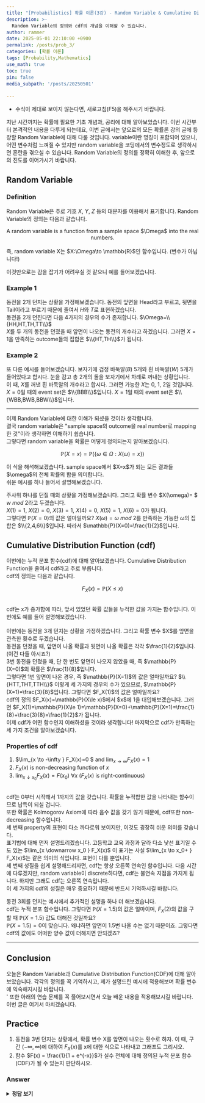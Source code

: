 ```yaml
---
title: "[Probabilistics] 확률 이론(3강) - Random Variable & Cumulative Distribution Function"
description: >-
  Random Variable의 정의와 cdf의 개념을 이해할 수 있습니다.
author: rammer
date: 2025-05-01 22:10:00 +0900
permalink: /posts/prob_3/
categories: [확률 이론]
tags: [Probability,Mathematics]
use_math: true
toc: true
pin: false
media_subpath: '/posts/20250501'

---
```

  * 수식이 제대로 보이지 않는다면, 새로고침(F5)을 해주시기 바랍니다.  
  
  
 지난 시간까지는 확률에 필요한 기초 개념과, 공리에 대해 알아보았습니다. 이번 시간부터 본격적인 내용을 다루게 되는데요, 이번 글에서는 앞으로의 모든 확률론 강의 글에 등장할 Random Variable에 대해 다룰 것입니다. variable이란 명칭이 포함되어 있으니, 어떤 변수처럼 느껴질 수 있지만 random variable을 코딩에서의 변수정도로 생각하시면 혼란을 겪으실 수 있습니다. Random Variable의 정의를 정확히 이해한 후, 앞으로의 진도를 이어가시기 바랍니다.  


## **Random Variable**

### Definition ###
Random Variable은 주로 기호 $X$, $Y$, $Z$ 등의 대문자를 이용해서 표기합니다. Random Variable의 정의는 다음과 같습니다.   
  

<div align="center">
A random variable is a function from a sample space $\Omega$ into the real numbers.  

</div>
<br> 
즉, random variable X는 $X:\Omega\to \mathbb{R}$인 함수입니다. (변수가 아닙니다!)  


이것만으로는 감을 잡기가 어려우실 것 같으니 예를 들어보겠습니다.  

### Example 1 ###
동전을 2개 던지는 상황을 가정해보겠습니다. 동전의 앞면을 Head라고 부르고, 뒷면을 Tail이라고 부르기 때문에 줄여서 $H$와 $T$로 표현하겠습니다.  
동전을 2개 던진다면 다음 4가지의 경우의 수가 존재합니다. $\Omega=\\{HH,HT,TH,TT\\}$  
$X$를 두 개의 동전을 던졌을 때 앞면이 나오는 동전의 개수라고 하겠습니다. 그러면 $X=1$을 만족하는 outcome들의 집합은 $\\{HT,TH\\}$가 됩니다.  
  
### Example 2 ###
또 다른 예시를 들어보겠습니다. 보자기에 검정 바둑알($B$) 5개와 흰 바둑알($W$) 5개가 들어있다고 합시다. 눈을 감고 총 2개의 돌을 보자기에서 차례로 꺼내는 상황입니다.  
이 때, $X$를 꺼낸 흰 바둑알의 개수라고 합시다. 그러면 가능한 $X$는 0, 1, 2일 것입니다.
$X=0$일 때의 event set은 $\\{BBB\\}$입니다. $X=1$일 때의 event set은 $\\{WBB,BWB,BBW\\}$입니다.

---

이제 Random Variable에 대한 이해가 되셨을 것이라 생각합니다.<br>
결국 random variable은 "sample space의 outcome을 real number로 mapping한 것"이라 생각하면 이해하기 쉽습니다.
<br>
그렇다면 random variable을 확률은 어떻게 정의되는지 알아보겠습니다.<br>

<div align="center">

$$
\displaystyle
\mathbb{P}(X=x)=\mathbb{P}(\{\omega\in \Omega:X(\omega)=x\})
$$

</div>
이 식을 해석해보겠습니다. sample space에서 $X=x$가 되는 모든 결과들 $\omega$의 전체 확률의 합을 의미합니다.<br>
쉬운 예시를 하나 들어서 설명해보겠습니다.<br>

주사위 하나를 던질 때의 상황을 가정해보겠습니다. 그리고 확률 변수 $X(\omega)= $ $w$ $mod$ $2$라고 두겠습니다. <br>
$X(1)=1$, $X(2)=0$, $X(3)=1$, $X(4)=0$, $X(5)=1$, $X(6)=0$가 됩니다.<br>
그렇다면 $\mathbb{P}(X=0)$의 값은 얼마일까요? $X(\omega)= \omega$ $mod$ $2$를 만족하는 가능한 $\omega$의 집합은 $\\{2,4,6\\}$입니다. 
따라서 $\mathbb{P}(X=0)=\frac{1}{2}$입니다. <br>

## Cumulative Distribution Function (cdf) ##  
이번에는 누적 분포 함수(cdf)에 대해 알아보겠습니다. Cumulative Distribution Function을 줄여서 cdf라고 주로 부릅니다.<br>
cdf의 정의는 다음과 같습니다. <br>
<div align="center">

$$
\displaystyle
F_X(x)=\mathbb{P}(X\le x)
$$
</div>
<br>
cdf는 x가 증가함에 따라, 앞서 있었던 확률 값들을 누적한 값을 가지는 함수입니다. 이번에도 예를 들어 설명해보겠습니다.<br><br>
이번에는 동전을 3개 던지는 상황을 가정하겠습니다. 그리고 확률 변수 $X$를 앞면을 관측한 횟수로 두겠습니다.<br>
동전을 던졌을 때, 앞면이 나올 확률과 뒷면이 나올 확률은 각각 $\frac{1}{2}$입니다. (이건 다들 아시죠?)<br>
3번 동전을 던졌을 때, 단 한 번도 앞면이 나오지 않았을 때, 즉 $\mathbb{P}(X=0)$의 확률은 $\frac{1}{8}$입니다.<br>
그렇다면 1번 앞면이 나온 경우, 즉 $\mathbb{P}(X=1)$의 값은 얼마일까요? $\\{HTT,THT,TTH\\}$ 이렇게 세 가지의 경우의 수가 있으므로, $\mathbb{P}(X=1)=\frac{3}{8}$입니다. 그렇다면 $F_X(1)$의 값은 얼마일까요?<br>
cdf의 정의 $F_X(x)=\mathbb{P}(X\le x)$에서 $x$에 1을 대입해보겠습니다. 그러면 $F_X(1)=\mathbb{P}(X\le 1)=\mathbb{P}(X=0)+\mathbb{P}(X=1)=\frac{1}{8}+\frac{3}{8}=\frac{1}{2}$가 됩니다.<br>
이제 cdf가 어떤 함수인지 이해하셨을 것이라 생각합니다! 마지막으로 cdf가 만족하는 세 가지 조건을 알아보겠습니다.<br>

### Properties of cdf ###
1. $\lim_{x \to -\infty } F_X(x)=0 $ and $\lim_{x \to \infty } F_X(x)=1$
2. $F_X(x)$ is non-decreasing function of $x$
3. $\lim_{x \downarrow x_0 } F_X(x)=F(x_0)$ $\forall x$ ($F_X(x)$ is right-continuous)

<br>
cdf는 0부터 시작해서 1까지의 값을 갖습니다. 확률을 누적합한 값을 나타내는 함수이므로 납득이 되실 겁니다.<br>
또한 확률은 Kolmogorov Axiom에 따라 음수 값을 갖기 않기 때문에, cdf또한 non-decreasing 함수입니다. <br>
세 번째 property의 표현이 다소 까다로워 보이지만, 이것도 굉장히 쉬운 의미를 갖습니다.<br>
표기법에 대해 먼저 설명드리곘습니다. 고등학교 교육 과정과 달라 다소 낯선 표기일 수도 있는 $\lim_{x \downarrow x_0 } F_X(x)$ 이 표기는 사실 $\lim_{x \to x_0+ } F_X(x)$는 같은 의미의 식입니다. 표현이 다를 뿐입니다.<br>
세 번째 성질을 쉽게 설명해드리자면, cdf는 항상 오른쪽 연속인 함수입니다. 다음 시간에 다루겠지만, random variable이 discrete하다면, cdf는 불연속 지점을 가지게 됩니다. 하지만 그래도 cdf는 오른쪽 연속입니다. <br>
이 세 가지의 cdf의 성질은 매우 중요하기 때문에 반드시 기억하시길 바랍니다.

동전 3회를 던지는 예시에서 추가적인 설명을 하나 더 해보겠습니다. <br>
cdf는 누적 분포 함수입니다. 그렇다면 $\mathbb{P}(X=1.5)$의 값은 얼마이며, $F_X(2)$의 값을 구할 때 $\mathbb{P}(X=1.5)$ 값도 더해진 것일까요?<br>
$\mathbb{P}(X=1.5)=0$이 맞습니다. 왜냐하면 앞면이 1.5번 나올 수는 없기 때문이죠. 그렇다면 cdf의 값에도 어떠한 양수 값이 더해지면 안되겠죠? <br>

---

## **Conclusion**
오늘은 Random Variable과 Cumulative Distribution Function(CDF)에 대해 알아보았습니다. 각각의 정의를 꼭 기억하시고, 제가 설명드린 예시에 적용해보며 확률 변수에 익숙해지시길 바랍니다.<br>'
또한 아래의 연습 문제를 꼭 풀어보시면서 오늘 배운 내용을 적용해보시길 바랍니다. 이번 글은 여기서 마치겠습니다.

## **Practice** 
1. 동전을 3번 던지는 상황에서, 확률 변수 X를 앞면이 나오는 횟수로 하자. 이 때, 구간 $(-\infty ,\infty )$에 대하여 $F_X(x)$를 x에 대한 식으로 나타내고 그래프도 그리시오.
2. 함수 $F(x) = \frac{1}{1 + e^{-x}}$가 실수 전체에 대해 정의된 누적 분포 함수(CDF)가 될 수 있는지 판단하시오.


### Answer 
<details>
  <summary><strong>정답 보기</strong></summary>
  <br>
  <img src="../../assets/img/resources/probabilistics/lecture3_answer.jpg"
     alt="Description"
     loading="lazy"
     class="image-style">
</details>







